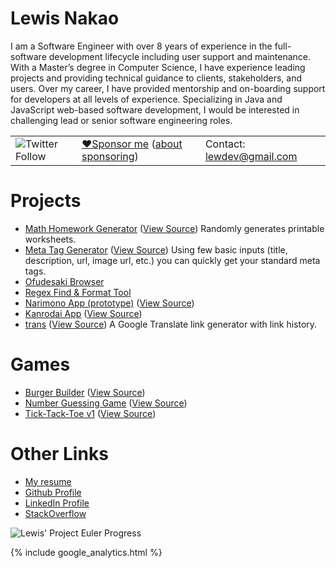 # Lewis Nakao

I am a Software Engineer with over 8 years of experience in the full-software development lifecycle including user support and maintenance. With a Master’s degree in Computer Science, I have experience leading projects and providing technical guidance to clients, stakeholders, and users. Over my career, I have provided mentorship and on-boarding support for developers at all levels of experience. Specializing in Java and JavaScript web-based software development, I would be interested in challenging lead or senior software engineering roles.

<table width="100%"><tr>
  <td>
    <img alt="Twitter Follow" src="https://img.shields.io/twitter/follow/lewdev?style=social">
  </td>
  <td>
    <a href="https://github.com/sponsors/lewdev">❤️Sponsor me</a> (<a href="https://docs.github.com/articles/sponsoring-an-open-source-contributor">about sponsoring</a>)
  </td>
  <td>
    Contact: <a href="mailto:lewdev@gmail.com">lewdev@gmail.com</a>
  </td>
</tr></table>

Projects
========
* [Math Homework Generator](https://lewdev.github.io/apps/hw-gen) ([View Source](https://github.com/lewdev/hw-gen)) Randomly generates printable worksheets.
* [Meta Tag Generator](https://lewdev.github.io/apps/meta-tag-gen) ([View Source](https://github.com/lewdev/meta-tag-gen)) Using few basic inputs (title, description, url, image url, etc.) you can quickly get your standard meta tags.
* [Ofudesaki Browser](https://lewdev.github.io/ofudesaki-browser/)
* [Regex Find & Format Tool](https://lewdev.github.io/apps/regex-find-and-format)
* [Narimono App (prototype)](https://lewdev.github.io/apps/narimono-prototype/) ([View Source](https://github.com/lewdev/narimono))
* [Kanrodai App](https://lewdev.github.io/app/kanrodai-app/) ([View Source](https://github.com/lewdev/apps/kanrodai-app))
* [trans](https://lewdev.github.io/apps/trans/) ([View Source](https://github.com/lewdev/trans)) A Google Translate link generator with link history.

Games
=====
* [Burger Builder](https://lewdev.github.io/apps/burger-builder) ([View Source](https://github.com/lewdev/burger-builder))
* [Number Guessing Game](https://lewdev.github.io/apps/number-guess) ([View Source](https://github.com/lewdev/apps/number-guess))
* [Tick-Tack-Toe v1](https://lewdev.github.io/apps/ticktacktoe/v1/) ([View Source](https://github.com/lewdev/apps/ticktacktoe))

Other Links
===========
* [My resume](https://docs.google.com/document/d/e/2PACX-1vSE8xfQwOKlVGXZPtW9wMp8-vwlNVz_z6LnrFje_E25GfbQjWWMgyNzQ1e4CjSfDWrsVtUGMhKuE9pU/pub)
* [Github Profile](https://github.com/lewdev)
* [LinkedIn Profile](https://www.linkedin.com/in/lewisnakao)
* [StackOverflow](http://stackoverflow.com/cv/lewis.nakao)

![Lewis' Project Euler Progress](https://projecteuler.net/profile/lewdev.png "Lewis' Project Euler Progress")

{% include google_analytics.html %}
